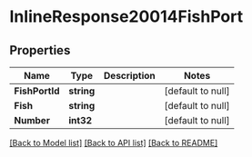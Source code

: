 # InlineResponse20014FishPort

## Properties
Name | Type | Description | Notes
------------ | ------------- | ------------- | -------------
**FishPortId** | **string** |  | [default to null]
**Fish** | **string** |  | [default to null]
**Number** | **int32** |  | [default to null]

[[Back to Model list]](../README.md#documentation-for-models) [[Back to API list]](../README.md#documentation-for-api-endpoints) [[Back to README]](../README.md)


